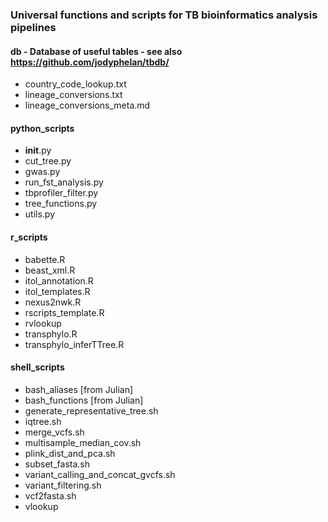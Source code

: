 ### Universal functions and scripts for TB bioinformatics analysis pipelines

#### db - Database of useful tables - see also https://github.com/jodyphelan/tbdb/
- country_code_lookup.txt
- lineage_conversions.txt
- lineage_conversions_meta.md

#### python_scripts
- __init__.py
- cut_tree.py
- gwas.py
- run_fst_analysis.py
- tbprofiler_filter.py
- tree_functions.py
- utils.py

#### r_scripts
- babette.R
- beast_xml.R
- itol_annotation.R
- itol_templates.R
- nexus2nwk.R
- rscripts_template.R
- rvlookup
- transphylo.R
- transphylo_inferTTree.R

#### shell_scripts
- bash_aliases [from Julian]
- bash_functions [from Julian]
- generate_representative_tree.sh
- iqtree.sh
- merge_vcfs.sh
- multisample_median_cov.sh
- plink_dist_and_pca.sh
- subset_fasta.sh
- variant_calling_and_concat_gvcfs.sh
- variant_filtering.sh
- vcf2fasta.sh
- vlookup

